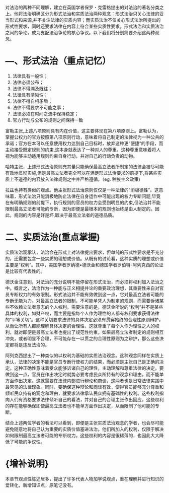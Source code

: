 对法治的两种不同理解，建立在英国学者保罗・克雷格提出的对法治的著名分类之上。他将法治明确区分为形式法治和实质法治两种观念：形式法治只关心法律的妥当形式和来源,并不关注法律的实质内容；而实质法治不仅关心形式法治所提出的形式性要求，同时还要求法律在内容上符合某些实质性要求。形式法治和实质法治之间的争论，成为支配法治争论的核心争议。以下我们将分别简要介绍这两种观念。
# —、形式法治（重点记忆）
1. 法律具有一般性；
2. 法律必须公布；
3. 法律不得溯及既往；
4. 法律具有清晰性；
5. 法律不得自相矛盾；
6. 法律不得要求不可能之事；
7. 法律必须在时间之流中保持稳定；
8. 官方行动与公布的规则之间保持一致

富勒主张,上述八项原则具有内在价值，这主要体现在第八项原则上。富勒认为，掌握公权力的官方按照第八项原则行动，意味着将自己制定的法律视为一种公共的承诺；官方在本可以任意使用权力达到自己目标时，放弃这种更“便捷”的手段，而主动接受既定规则的约束,这本身就表达了一种对人的尊重。这种尊重意味着将人视为能够主动适用规则约束自身行动，并对自己的行动负责的动物。

哈特主张，上述形式法治原则充其量只能确保最高立法者所制定的法律会被尽可能有效地贯彻实施,但是最高立法者完全可以在满足形式法治要求的前提下,将某些实质上不道德的内容放入法律规则之中并严格遵循。（eg. 种族主义政策）

拉兹也持有类似的观点。他主张形式法治原则仅仅是一种法律的“消极德性”。这意味着，形式法治只能消极地防止法律在自身运作中可能出现的权力专断问题,毕竟在有明确规则的前提下，执行规则的官员的权力会受到明显的约束,但法治并不能限制最高立法者可能的专断，因为即便是最根本的规则也始终是由人制定的。因此，规则的内容是好是坏,取决于最高立法者的道德品质。
# 二、实质法治(重点掌握)
实质法治观承认，法治会在形式上对法律提出要求，但单纯的形式性要求是不充分的，还需要包含一些实质的理想或价值。从既有的讨论看，这种实质的理想或价值主要是“权利”。其中，美国学者罗纳德•德沃金和德国学者罗伯特-阿列克西的论证是比较有代表性的。

德沃金注意到，对法治的充分说明不能停留在形式法治，而必须将权利加入法治之中。概言之，法治作为一种能与正义相提并论的重要政治理想，其重要性来自对官员专断权力的有效限制。形式法治并不能有效做到这一点，它对最高立法者可能的专断无能为力。对最高立法者的限制，不可能单凭人为制定的规则，而需要诉诸某些不依赖立法者意志的个人权利。需要注意的是，德沃金所说的“权利”并不是某些具体的权利，如财产权，而主要是指每个人作为理性的人都有权利要求获得法律的“平等关切”。这种关切要求法律的具体决定必须有贯穿始终的合理性原则辩护，从而让所有人都能理解具体决定的合理性，这就尊重了每个人作为理性之人的权利，就对即便是最高立法者也提出了规范性约束。如果最高立法者制定的规则相互冲突，或者明显不合理，不可能存在一以贯之的合理性原则为之辩护，那么这些决定都将是违反法治的。

阿列克西提出了一种类似的以权利为基础的实质法治观念。这种观念同样在实质上承认，法律的决定不能是官员专断行使权力的结果，而必须是主张自己是正确的决定。这种正确性意味着受众能够诉诸自己的理性，主动理解和尊重法律的决定。要做到这一点，官员在作出决定时就势必要考虑民众所持有的观念和理由，而不能单方面作出决定。这就需要在法律内部进行辩论和商谈，这两者也是日常法律实践中最常见的法律现象。同时，要确保这种辩论和商谈有效，使得官员能够充分尊重和倾听民众持有的观念和理由，就要求法律承认民众拥有基础性的权利。这些权利指向人们有资格要求法律倾听自己的看法，并对自己的合理主张作出回应。这些权利的存在能够确保即使最高立法者也不能单方面作出决定，从而限制了他可能的专断。

结合上述两位学者的看法可以看到，即便是主张实质法治观念的学者，也会尽可能避免随意地将自己认为重要的实质价值塞进法治。他们所加入的权利，仅限于解决如何限制最高立法者可能的专断权力。这些权利的内容是很稀薄的，也因此大大降低了可能的争议性。
# {增补说明}
本章节观点性陈述居多，提出了许多代表人物加学说观点，重在理解并进行知识的爱转化，新增知识点，原笔记没有。